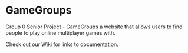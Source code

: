 # GameGroups
Group 0 Senior Project - GameGroups a website that allows users to find people to play online multiplayer games with.

Check out our [Wiki](https://github.com/pjholyoke/GameGroups/wiki) for links to documentation.
